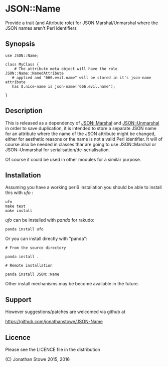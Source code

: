 # JSON::Name

Provide a trait (and Attribute role) for JSON Marshal/Unmarshal where
the JSON names aren't Perl identifiers

## Synopsis

```
use JSON::Name;

class MyClass {
	# The attribute meta object will have the role JSON::Name::NamedAttribute
   # applied and "666.evil.name" will be stored in it's json-name attribute
   has $.nice-name is json-name('666.evil.name');

}

```

## Description

This is released as a dependency of
[JSON::Marshal](https://github.com/jonathanstowe/JSON-Marshal) and
[JSON::Unmarshal](https://github.com/tadzik/JSON-Unmarshal) in order to
save duplication, it is intended to store a separate JSON name for an
attribute where the name of the JSON attribute might be changed, either
for aesthetic reasons or the name is not a valid Perl identifier. It will
of course also be needed in classes thar are going to use JSON::Marshal
or JSON::Unmarshal for serialisation/de-serialisation.

Of course it could be used in other modules for a similar purpose.

## Installation

Assuming you have a working perl6 installation you should be able to
install this with *ufo* :

    ufo
    make test
    make install

*ufo* can be installed with *panda* for rakudo:

    panda install ufo

Or you can install directly with "panda":

    # From the source directory
   
    panda install .

    # Remote installation

    panda install JSON::Name

Other install mechanisms may be become available in the future.

## Support

However suggestions/patches are welcomed via github at

   https://github.com/jonathanstowe/JSON-Name

## Licence

Please see the LICENCE file in the distribution

(C) Jonathan Stowe 2015, 2016
